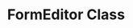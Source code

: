 ---
title: FormEditor Class
type: docs
weight: 100
url: /net/formeditor-class/
description: Esta sección explica cómo trabajar con Aspose.PDF Facades utilizando la clase FormEditor.
lastmod: "2021-06-05"
draft: false
sitemap:
    changefreq: "weekly"
    priority: 0.7
---